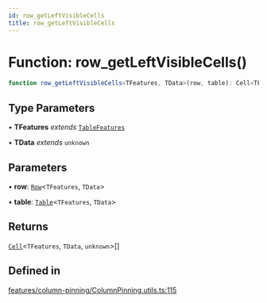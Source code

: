 ```yaml
---
id: row_getLeftVisibleCells
title: row_getLeftVisibleCells
---
```


# Function: row\_getLeftVisibleCells()

```ts
function row_getLeftVisibleCells<TFeatures, TData>(row, table): Cell<TFeatures, TData, unknown>[]
```

## Type Parameters

• **TFeatures** *extends* [`TableFeatures`](../interfaces/tablefeatures.md)

• **TData** *extends* `unknown`

## Parameters

• **row**: [`Row`](../type-aliases/row.md)\<`TFeatures`, `TData`\>

• **table**: [`Table`](../type-aliases/table.md)\<`TFeatures`, `TData`\>

## Returns

[`Cell`](../type-aliases/cell.md)\<`TFeatures`, `TData`, `unknown`\>[]

## Defined in

[features/column-pinning/ColumnPinning.utils.ts:115](https://github.com/TanStack/table/blob/b1e6b79157b0debc7222660572b06c8b857f4605/packages/table-core/src/features/column-pinning/ColumnPinning.utils.ts#L115)
